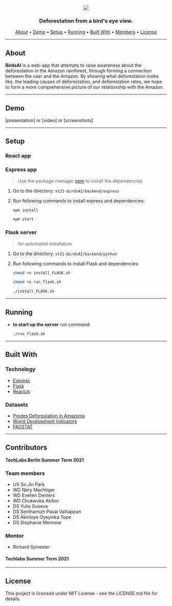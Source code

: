 <p align="center">
  <img src=https://user-images.githubusercontent.com/60686512/125073844-d9f33400-e0bc-11eb-8555-ddab0ae796fb.png>
  </p>

### <center>Deforestation from a bird's eye view.</center>

<p align="center">
  <a href="#about">About</a> •
  <a href="#demo">Demo</a> •
  <a href="#setup">Setup</a> •
  <a href="#running">Running</a> •
  <a href="#built-with">Built With</a> •
  <a href="#members">Members</a> •
  <a href="#license">License</a>
</p>

---

## About

**BirdsAI** is a web-app that attempts to raise awareness about the deforestation in the Amazon rainforest, through forming a connection between the user and the Amazon. By showing what deforestation looks like, the leading causes of deforestation, and deforestation rates, we hope to form a more comprehensive picture of our relationship with the Amazon.

---

## Demo

[presentation] or [video] or [screenshots]

---

## Setup

### React app

### Express app

> Use the package manager [npm](https://npmjs.com/) to install the dependencies

1. Go to the directory: `st21-birdsAI/backend/express`

2. Run following commands to install express and dependencies:

    ```sh
    npm install
    ```

    ```sh
    npm start
    ```

### Flask server

> for automated installation

1. Go to the directory: `st21-birdsAI/backend/python`
2. Run following commands to install Flask and dependencies:

    ```sh
    chmod +x install_FLASK.sh
    ```

    ```sh
    chmod +x run_flask.sh
    ```
  
    ```sh
    ./install_FLASK.sh
    ```

---

## Running

- **to start up the server** run command:

    ```sh
    ./run_flask.sh
    ```

---

## Built With

### Technology

- [Express](https://expressjs.com/)
- [Flask](https://flask.palletsprojects.com/en/2.0.x/)
- [ReactJs](https://reactjs.org/)

### Datasets

- [Prodes Deforestation in Amazonia](https://data.globalforestwatch.org/datasets/gfw::prodes-deforestation-in-amazonia/about)
- [World Development Indicators](https://databank.worldbank.org/source/world-development-indicators)
- [FAOSTAT](http://www.fao.org/faostat/en/?#data/RL)

---

## Contributors

**TechLabs Berlin Summer Term 2021**

### Team members

- UX So Jin Park
- WD Nery Machtiger
- WD Evelien Dexters
- WD Chukwuka Akibor
- DS Yulia Guseva
- DS Senthamizh Pavai Valliappan
- DS Akinloye Oyeyinka Tope
- DS Stephanie Mennear

### Mentor

- Richard Sylvester

#### Techlabs Summer Term 2021

---

## License

This project is licensed under MIT License - see the LICENSE.md file for details.

